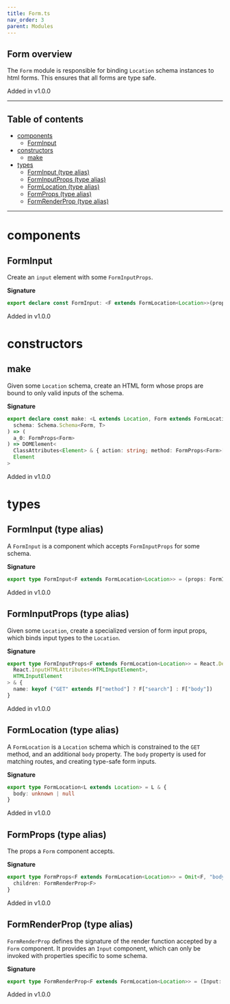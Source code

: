 ```yaml
---
title: Form.ts
nav_order: 3
parent: Modules
---
```


## Form overview

The `Form` module is responsible for binding `Location` schema instances to
html forms. This ensures that all forms are type safe.

Added in v1.0.0

---

<h2 class="text-delta">Table of contents</h2>

- [components](#components)
  - [FormInput](#forminput)
- [constructors](#constructors)
  - [make](#make)
- [types](#types)
  - [FormInput (type alias)](#forminput-type-alias)
  - [FormInputProps (type alias)](#forminputprops-type-alias)
  - [FormLocation (type alias)](#formlocation-type-alias)
  - [FormProps (type alias)](#formprops-type-alias)
  - [FormRenderProp (type alias)](#formrenderprop-type-alias)

---

# components

## FormInput

Create an `input` element with some `FormInputProps`.

**Signature**

```ts
export declare const FormInput: <F extends FormLocation<Location>>(props: FormInputProps<F>) => JSX.Element
```

Added in v1.0.0

# constructors

## make

Given some `Location` schema, create an HTML form whose props are bound to
only valid inputs of the schema.

**Signature**

```ts
export declare const make: <L extends Location, Form extends FormLocation<L>, T>(
  schema: Schema.Schema<Form, T>
) => (
  a_0: FormProps<Form>
) => DOMElement<
  ClassAttributes<Element> & { action: string; method: FormProps<Form>["method"]; children: JSX.Element },
  Element
>
```

Added in v1.0.0

# types

## FormInput (type alias)

A `FormInput` is a component which accepts `FormInputProps` for some schema.

**Signature**

```ts
export type FormInput<F extends FormLocation<Location>> = (props: FormInputProps<F>) => JSX.Element
```

Added in v1.0.0

## FormInputProps (type alias)

Given some `Location`, create a specialized version of form input props,
which binds input types to the `Location`.

**Signature**

```ts
export type FormInputProps<F extends FormLocation<Location>> = React.DetailedHTMLProps<
  React.InputHTMLAttributes<HTMLInputElement>,
  HTMLInputElement
> & {
  name: keyof ("GET" extends F["method"] ? F["search"] : F["body"])
}
```

Added in v1.0.0

## FormLocation (type alias)

A `FormLocation` is a `Location` schema which is constrained to the `GET`
method, and an additional `body` property. The `body` property is used
for matching routes, and creating type-safe form inputs.

**Signature**

```ts
export type FormLocation<L extends Location> = L & {
  body: unknown | null
}
```

Added in v1.0.0

## FormProps (type alias)

The props a `Form` component accepts.

**Signature**

```ts
export type FormProps<F extends FormLocation<Location>> = Omit<F, "body"> & {
  children: FormRenderProp<F>
}
```

Added in v1.0.0

## FormRenderProp (type alias)

`FormRenderProp` defines the signature of the render function accepted
by a `Form` component. It provides an `Input` component, which can
only be invoked with properties specific to some schema.

**Signature**

```ts
export type FormRenderProp<F extends FormLocation<Location>> = (Input: FormInput<F>) => JSX.Element
```

Added in v1.0.0
